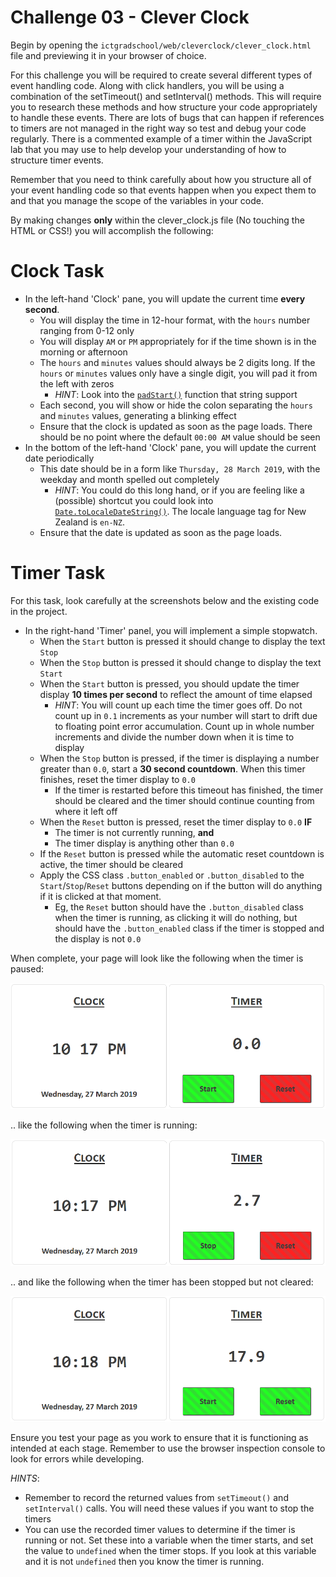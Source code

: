 
Challenge 03 - Clever Clock
=====================

Begin by opening the ```ictgradschool/web/cleverclock/clever_clock.html``` file and previewing it in your browser of choice.

For this challenge you will be required to create several different types of event handling code. Along with click handlers, you will be using a combination of the setTimeout()  and setInterval() methods. This will require you to research these methods and how structure your code appropriately to handle these events. There are lots of bugs that can happen if references to timers are not managed in the right way so test and debug your code regularly. There is a commented example of a timer within the JavaScript lab that you may use to help develop your understanding of how to structure timer events. 

Remember that you need to think carefully about how you structure all of your event handling code so that events happen when you expect them to and that you manage the scope of the variables in your code. 

By making changes **only** within the clever_clock.js file (No touching the HTML or CSS!) you will accomplish the following:

# Clock Task

+ In the left-hand 'Clock' pane, you will update the current time **every second**. 
  - You will display the time in 12-hour format, with the `hours` number ranging from 0-12 only
  - You will display `AM` or `PM` appropriately for if the time shown is in the morning or afternoon
  - The `hours` and `minutes` values should always be 2 digits long. If the `hours` or `minutes` values only have a single digit, you will pad it from the left with zeros
    - *HINT*: Look into the [`padStart()`](https://developer.mozilla.org/en-US/docs/Web/JavaScript/Reference/Global_Objects/String/padStart) function that string support 
  + Each second, you will show or hide the colon separating the `hours` and `minutes` values, generating a blinking effect
  + Ensure that the clock is updated as soon as the page loads. There should be no point where the default `00:00 AM` value should be seen
+ In the bottom of the left-hand 'Clock' pane, you will update the current date periodically
  - This date should be in a form like `Thursday, 28 March 2019`, with the weekday and month spelled out completely
    + *HINT*: You could do this long hand, or if you are feeling like a (possible) shortcut you could look into [`Date.toLocaleDateString()`](https://developer.mozilla.org/en-US/docs/Web/JavaScript/Reference/Global_Objects/Date/toLocaleDateString). The locale language tag for New Zealand is `en-NZ`.
  - Ensure that the date is updated as soon as the page loads. 

# Timer Task

For this task, look carefully at the screenshots below and the existing code in the project. 
  
+ In the right-hand 'Timer' panel, you will implement a simple stopwatch.
  - When the `Start` button is pressed it should change to display the text `Stop`
  - When the `Stop` button is pressed it should change to display the text `Start`
  - When the `Start` button is pressed, you should update the timer display **10 times per second** to reflect the amount of time elapsed
    + *HINT*: You will count up each time the timer goes off. Do not count up in `0.1` increments as your number will start to drift due to floating point error accumulation. Count up in whole number increments and divide the number down when it is time to display
  - When the `Stop` button is pressed, if the timer is displaying a number greater than `0.0`, start a **30 second countdown**. When this timer finishes, reset the timer display to `0.0`
    + If the timer is restarted before this timeout has finished, the timer should be cleared and the timer should continue counting from where it left off
  - When the `Reset` button is pressed, reset the timer display to `0.0` **IF**
    + The timer is not currently running, **and**
    + The timer display is anything other than `0.0`
  - If the `Reset` button is pressed while the automatic reset countdown is active, the timer should be cleared
  - Apply the CSS class `.button_enabled` or `.button_disabled` to the `Start`/`Stop`/`Reset` buttons depending on if the button will do anything if it is clicked at that moment.
    + Eg, the `Reset` button should have the `.button_disabled` class when the timer is running, as clicking it will do nothing, but should have the `.button_enabled` class if the timer is stopped and the display is not `0.0`

When complete, your page will look like the following when the timer is paused:

![](spec/ex03-before.png)

.. like the following when the timer is running:

![](spec/ex03-during.png)

.. and like the following when the timer has been stopped but not cleared:

![](spec/ex03-after.png)

Ensure you test your page as you work to ensure that it is functioning as intended at each stage. Remember to use the browser inspection console to look for errors while developing.

*HINTS*:
+ Remember to record the returned values from `setTimeout()` and `setInterval()` calls. You will need these values if you want to stop the timers
+ You can use the recorded timer values to determine if the timer is running or not. Set these into a variable when the timer starts, and set the value to `undefined` when the timer stops. If you look at this variable and it is not `undefined` then you know the timer is running.

